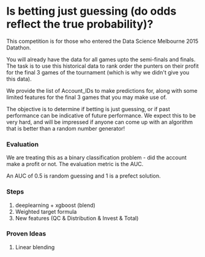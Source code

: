 # Is betting just guessing (do odds reflect the true probability)?

This competition is for those who entered the Data Science Melbourne 2015 Datathon.

You will already have the data for all games upto the semi-finals and finals. The task is to use this historical data to rank order the punters on their profit for the final 3 games of the tournament (which is why we didn't give you this data).

We provide the list of Account_IDs to make predictions for, along with some limited features for the final 3 games that you may make use of.

The objective is to determine if betting is just guessing, or if past performance can be indicative of future performance. We expect this to be very hard, and will be impressed if anyone can come up with an algorithm that is better than a random number generator! 

### Evaluation

We are treating this as a binary classification problem - did the account make a profit or not. The evaluation metric is the AUC.

An AUC of 0.5 is random guessing and 1 is a prefect solution.

### Steps
1. deeplearning + xgboost (blend)
2. Weighted target formula
3. New features (QC & Distribution & Invest & Total)

### Proven Ideas
1. Linear blending
